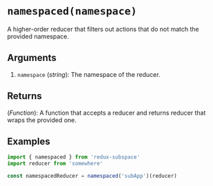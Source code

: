 # `namespaced(namespace)`

A higher-order reducer that filters out actions that do not match the provided namespace.

## Arguments

1. `namespace` (_string_): The namespace of the reducer.

## Returns

(_Function_): A function that accepts a reducer and returns reducer that wraps the provided one.

## Examples

```javascript
import { namespaced } from 'redux-subspace'
import reducer from 'somewhere'

const namespacedReducer = namespaced('subApp')(reducer)
```
